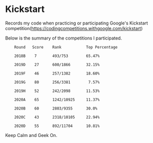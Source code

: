 # Kickstart

Records my code when practicing or participating Google's Kickstart competition(https://codingcompetitions.withgoogle.com/kickstart)

Below is the summary of the competitions I participated. 

        Round   Score    Rank           Top Percentage                    
        
        2018B    7       493/753        65.47%
        
        2019D    27      600/1866       32.15%

        2019F    46      257/1382       18.60%
        
        2019G    80      256/3381        7.57%
        
        2019H    52      242/2098       11.53%

        2020A    65      1242/10925     11.37%
        
        2020B    60      2803/9355      30.0%
        
        2020C    43      2318/10105     22.94%
        
        2020D    55      892/11704      10.81%
        
Keep Calm and Geek On.
        
   
